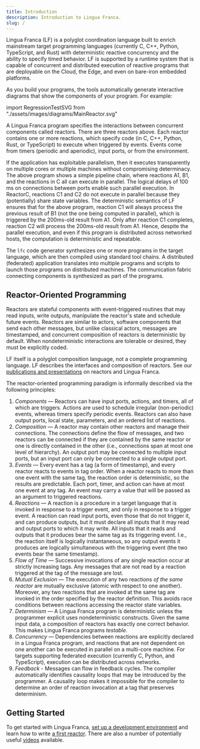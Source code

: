 ```yaml
---
title: Introduction
description: Introduction to Lingua Franca.
slug: /
---
```


Lingua Franca (LF) is a polyglot coordination language built to enrich mainstream target programming languages (currently C, C++, Python, TypeScript, and Rust) with deterministic reactive concurrency and the ability to specify timed behavior. LF is supported by a runtime system that is capable of concurrent and distributed execution of reactive programs that are deployable on the Cloud, the Edge, and even on bare-iron embedded platforms.

As you build your programs, the tools automatically generate interactive diagrams that show the components of your program. For example:

import RegressionTestSVG from "./assets/images/diagrams/MainReactor.svg"

<RegressionTestSVG title="Lingua Franca diagram: RegressionTest" role="img" width="700" />

A Lingua Franca program specifies the interactions between concurrent components called reactors. There are three reactors above. Each reactor contains one or more reactions, which specify code (in C, C++, Python, Rust, or TypeScript) to execute when triggered by events. Events come from timers (periodic and aperiodic), input ports, or from the environment.

If the application has exploitable parallelism, then it executes transparently on multiple cores or multiple machines without compromising determinacy. The above program shows a simple pipeline chain, where reactions A1, B1, and the reactions in C all can execute in parallel. The logical delays of 100 ms on connections between ports enable such parallel execution. In ReactorC, reactions C1 and C2 do not execute in parallel because they (potentially) share state variables. The deterministic semantics of LF ensures that for the above program, reaction C1 will always process the previous result of B1 (not the one being computed in parallel), which is triggered by the 200ms-old result from A1. Only after reaction C1 completes, reaction C2 will process the 200ms-old result from A1. Hence, despite the parallel execution, and even if this program is distributed across networked hosts, the computation is deterministic and repeatable.

The `lfc` code generator synthesizes one or more programs in the target language, which are then compiled using standard tool chains. A distributed (federated) application translates into multiple programs and scripts to launch those programs on distributed machines. The communication fabric connecting components is synthesized as part of the programs.


## Reactor-Oriented Programming
Reactors are stateful components with event-triggered routines that may read inputs, write outputs, manipulate the reactor's state and schedule future events. 
Reactors are similar to actors, software components that send each other messages, but unlike classical actors, messages are timestamped, and concurrent composition of reactors is deterministic by default. When nondeterministic interactions are tolerable or desired, they must be explicitly coded.

LF itself is a polyglot composition language, not a complete programming language. LF describes the interfaces and composition of reactors. See our [publications and presentations](/research) on reactors and Lingua Franca.

The reactor-oriented programming paradigm is informally described via the following principles:

1. _Components_ — Reactors can have input ports, actions, and timers, all of which are triggers. Actions are used to schedule irregular (non-periodic) events, whereas timers specify periodic events. Reactors can also have output ports, local state, parameters, and an ordered list of reactions.
2. _Composition_ — A reactor may contain other reactors and manage their connections. The connections define the flow of messages, and two reactors can be connected if they are contained by the same reactor or one is directly contained in the other (i.e., connections span at most one level of hierarchy). An output port may be connected to multiple input ports, but an input port can only be connected to a single output port.
3. _Events_ — Every event has a tag (a form of timestamp), and every reactor reacts to events in tag order. When a reactor reacts to more than one event with the same tag, the reaction order is deterministic, so the results are predictable. Each port, timer, and action can have at most one event at any tag. An event may carry a value that will be passed as an argument to triggered reactions.
4. _Reactions_ — A reaction is a procedure in a target language that is invoked in response to a trigger event, and only in response to a trigger event. A reaction can read input ports, even those that do not trigger it, and can produce outputs, but it must declare all inputs that it may read and output ports to which it may write. All inputs that it reads and outputs that it produces bear the same tag as its triggering event. I.e., the reaction itself is logically instantaneous, so any output events it produces are logically simultaneous with the triggering event (the two events bear the same timestamp).
5. _Flow of Time_ — Successive invocations of any single reaction occur at strictly increasing tags. Any messages that are not read by a reaction triggered at the tag of the message are lost.
6. _Mutual Exclusion_ — The execution of any two reactions _of the same reactor_ are mutually exclusive (atomic with respect to one another). Moreover, any two reactions that are invoked at the same tag are invoked in the order specified by the reactor definition. This avoids race conditions between reactions accessing the reactor state variables.
7. _Determinism_ — A Lingua Franca program is deterministic unless the programmer explicit uses nondeterministic constructs. Given the same input data, a composition of reactors has exactly one correct behavior. This makes Lingua Franca programs _testable_.
8. _Concurrency_ — Dependencies between reactions are explicitly declared in a Lingua Franca program, and reactions that are not dependent on one another can be executed in parallel on a multi-core machine. For targets supporting federated execution (currently C, Python, and TypeScript), execution can be distributed across networks.
9. _Feedback_ - Messages can flow in feedback cycles. The compiler automatically identifies causality loops that may be introduced by the programmer. A causality loop makes it impossible for the compiler to determine an order of reaction invocation at a tag that preserves determinism.

## Getting Started
To get started with Lingua Franca, [set up a development environment](./installation.md) and learn how to write [a first reactor](./writing-reactors/a-first-reactor.mdx). There are also a number of potentially useful [videos](./videos.mdx) available.
